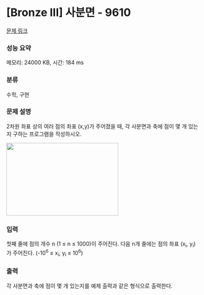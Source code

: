 # [Bronze III] 사분면 - 9610 

[문제 링크](https://www.acmicpc.net/problem/9610) 

### 성능 요약

메모리: 24000 KB, 시간: 184 ms

### 분류

수학, 구현

### 문제 설명

<p>2차원 좌표 상의 여러 점의 좌표 (x,y)가 주어졌을 때, 각 사분면과 축에 점이 몇 개 있는지 구하는 프로그램을 작성하시오.</p>

<p><img alt="" src="https://www.acmicpc.net/upload/images/quad.png" style="height:190px; width:292px"></p>

### 입력 

 <p>첫째 줄에 점의 개수 n (1 ≤ n ≤ 1000)이 주어진다. 다음 n개 줄에는 점의 좌표 (x<sub>i</sub>, y<sub>i</sub>)가 주어진다. (-10<sup>6</sup> ≤ x<sub>i</sub>, y<sub>i</sub> ≤ 10<sup>6</sup>)</p>

### 출력 

 <p>각 사분면과 축에 점이 몇 개 있는지를 예제 출력과 같은 형식으로 출력한다.</p>

